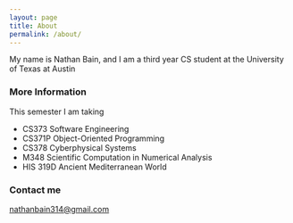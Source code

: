 ```yaml
---
layout: page
title: About
permalink: /about/
---
```


My name is Nathan Bain, and I am a third year CS student at the University of Texas at Austin

### More Information

This semester I am taking

- CS373 Software Engineering
- CS371P Object-Oriented Programming
- CS378 Cyberphysical Systems
- M348 Scientific Computation in Numerical Analysis
- HIS 319D Ancient Mediterranean World

### Contact me

[nathanbain314@gmail.com](mailto:nathanbain314@gmail.com)
